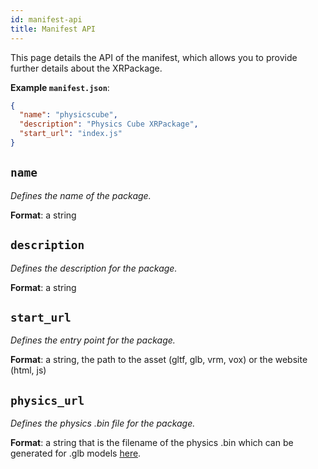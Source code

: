 ```yaml
---
id: manifest-api
title: Manifest API
---
```


This page details the API of the manifest, which allows you to provide further details about the XRPackage.

**Example `manifest.json`**:

```json
{
  "name": "physicscube",
  "description": "Physics Cube XRPackage",
  "start_url": "index.js"
}
```
## `name`

_Defines the name of the package._

**Format**: a string 

## `description`

_Defines the description for the package._

**Format**: a string

## `start_url`

_Defines the entry point for the package._

**Format**: a string, the path to the asset (gltf, glb, vrm, vox) or the website (html, js)

## `physics_url`

_Defines the physics .bin file for the package._

**Format**: a string that is the filename of the physics .bin which can be generated for .glb models [here](https://app.webaverse.com/build.html).
